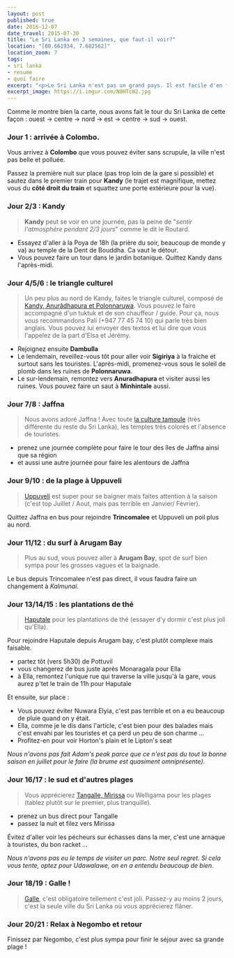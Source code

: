 ```yaml
---
layout: post
published: true
date: 2016-12-07
date_travel: 2015-07-30
title: "Le Sri Lanka en 3 semaines, que faut-il voir?"
location: "[80.661934, 7.682562]"
location_zoom: 7
tags:
- sri lanka
- resume
- quoi faire
excerpt: "<p>Le Sri Lanka n'est pas un grand pays. Il est facile d'en faire le tour tout en voyant beaucoup de choses en seulement 3 semaines. La plus part des guides vous indiqueront de faire le tour de l'île dans le sens contraire des aiguilles d'une montre mais nous l'avons fait dans le sens inverse.</p><p>Voilà donc notre parcours un peu détaillé pour 3 semaines au Sri Lanka.</p>"
excerpt_image: https://i.imgur.com/N0HTcW2.jpg
---
```

Comme le montre bien la carte, nous avons fait le tour du Sri Lanka de cette façon : ouest → centre → nord → est → centre → sud → ouest.

### Jour 1 : arrivée à Colombo.

Vous arrivez à **Colombo** que vous pouvez éviter sans scrupule, la ville n'est pas belle et polluée.

Passez la première nuit sur place (pas trop loin de la gare si possible) et sautez dans le premier train pour **Kandy** (le trajet est magnifique, mettez vous du **côté droit du train** et squattez une porte extérieure pour la vue).

### Jour 2/3 : Kandy

> **Kandy** peut se voir en une journée, pas la peine de "*sentir l'atmosphère pendant 2/3 jours*" comme le dit le Routard.

- Essayez d'aller à la Poya de 18h (la prière du soir, beaucoup de monde y va) au temple de la Dent de Bouddha. Ca vaut le détour.
- Vous pouvez faire un tour dans le jardin botanique. Quittez Kandy dans l'après-midi.

### Jour 4/5/6 : le triangle culturel

> Un peu plus au nord de Kandy, faites le triangle culturel, composé de [Kandy, Anurâdhapura et Polonnaruwa](/polonnaruwa-anuradhapura-mihintale/).
> Vous pouvez le faire accompagné d'un tuktuk et de son chauffeur / guide. Pour ça, nous vous recommandons Pali (+947 77 45 74 10) qui parle très bien anglais. Vous pouvez lui envoyer des textos et lui dire que vous l'appelez de la part d'Elsa et Jérémy.

- Rejoignez ensuite **Dambulla**
- Le lendemain, reveillez-vous tôt pour aller voir **Sigiriya** à la fraiche et surtout sans les touristes. L'après-midi, promenez-vous sous le soleil de plomb dans les ruines de **Polonnaruwa**.
- Le sur-lendemain, remontez vers **Anuradhapura** et visiter aussi les ruines. Vous pouvez faire un saut à **Minhintale** aussi.

### Jour 7/8 : Jaffna

> Nous avons adoré Jaffna ! Avec toute [la culture tamoule](/ile-jaffna-nord-sri-lanka-tamoul) (très différente du reste du Sri Lanka), les temples très colorés et l'absence de touristes.

- prenez une journée complète pour faire le tour des îles de Jaffna ainsi que sa région
- et aussi une autre journée pour faire les alentours de Jaffna

### Jour 9/10 : de la plage à Uppuveli

> [Uppuveli](/plage-est-trincomalee-uppuveli-arugam-bay) est super pour se baigner mais faites attention à la saison (c'est top Juillet / Aout, mais pas terrible en Janvier/ Février).

Quittez Jaffna en bus pour rejoindre **Trincomalee** et Uppuveli un poil plus au nord.

### Jour 11/12 : du surf à Arugam Bay

> Plus au sud, vous pouvez aller à **Arugam Bay**, spot de surf bien sympa pour les grosses vagues et la baignade.

Le bus depuis Trincomalee n'est pas direct, il vous faudra faire un changement à _Kalmunai_.

### Jour 13/14/15 : les plantations de thé

> [Haputale](/haputale-plantation-de-the) pour les plantations de thé (essayer d'y dormir c'est plus joli qu'Ella).

Pour rejoindre Haputale depuis Arugam bay, c'est plutôt complexe mais faisable.

- partez tôt (vers 5h30) de Pottuvil
- vous changerez de bus juste après Monaragala pour Ella
- à Ella, remontez l'unique rue qui traverse la ville jusqu'à la gare, vous aurez p'tet le train de 11h pour Haputale

Et ensuite, sur place :

- Vous pouvez éviter Nuwara Elyia, c'est pas terrible et on a eu beaucoup de pluie quand on y était.
- Ella, comme je le dis dans l'article, c'est bien pour des balades mais c'est envahi par les touristes et ça perd un peu de son charme ...
- Profitez-en pour voir Horton's plain et le Lipton's seat

*Nous n'avons pas fait Adam's peak parce que ce n'est pas du tout la bonne saison en juillet pour le faire (la brume est quasiment omniprésente).*

### Jour 16/17 : le sud et d'autres plages

> Vous apprécierez [Tangalle, Mirissa](/tangalle-mirissa-plade-sud) ou Welligama pour les plages (tablez plutôt sur le premier, plus tranquille).

- prenez un bus direct pour Tangalle
- passez la nuit et filez vers Mirissa

Évitez d'aller voir les pécheurs sur échasses dans la mer, c'est une arnaque à touristes, du bon racket ...

*Nous n'avons pas eu le temps de visiter un parc. Notre seul regret. Si cela vous tente, optez pour Udawalawe, on en a entendu beaucoup de bien.*

### Jour 18/19 : Galle !

> [Galle](/galle-ville-forteresse), c'est obligatoire tellement c'est joli. Passez-y au moins 2 jours, c'est la seule ville du Sri Lanka où vous apprécierez flâner.

### Jour 20/21 : Relax à Negombo et retour

Finissez par Negombo, c'est plus sympa pour finir le séjour avec sa grande plage !
